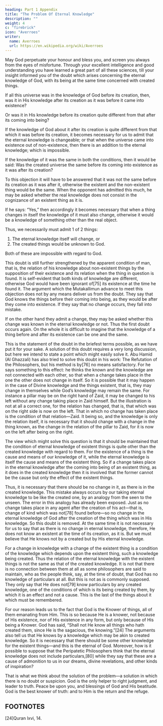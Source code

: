 ```yaml
---
heading: Part 1 Appendix
title: "The Problem Of Eternal Knowledge"
description: ""
weight: 4
c: "firebrick"
icon: "Averroes"
writer:
  name: Averroes
  url: https://en.wikipedia.org/wiki/Averroes
---
```


<!-- ON THE PROBLEM OF ETERNAL KNOWLEDGE, WHICH AVERROES HAS MENTIONED IN HIS DECISIVE DISCOURSE. -->

May God perpetuate your honour and bless you, and screen you always from the eyes of misfortune. Through your excellent intelligence and good understanding you have learned a great part of all these sciences, till your insight informed you of the doubt which arises concerning the eternal knowledge of God, with its being at the same time concerned with created things. 

<!-- Thus, in the interests of truth, it is now incumbent upon us to remove the doubt from your mind, after we have stated it clearly. For one who does not know the problem adequately cannot very well solve the doubt. -->


If all this universe was in the knowledge of God before its creation, then, was it in His knowledge after its creation as it was before it came into existence? 

Or was it in His knowledge before its creation quite different from that after its coming into being? 

If the knowledge of God about it after its creation is quite different from that which it was before its creation, it becomes necessary for us to admit that the eternal knowledge is changeable; or that when the universe came into existence out of non-existence, then there is an addition to the eternal knowledge; which is impossible. 

If the knowledge of it was the same in both the conditions, then it would be said: Was the created universe the same before its coming into existence as it was after its creation? 

To this objection it will have to be answered that it was not the same before its creation as it was after it, otherwise the existent and the non-existent thing would be the same. When the opponent has admitted this much, he may be asked whether the real knowledge does not consist in the cognizance of an existent thing as it is. 

If he says: “Yes,” then accordingly it becomes necessary that when a thing changes in itself the knowledge of it must also change, otherwise it would be a knowledge of something other than the real object. 

Thus, we necessarily must admit 1 of 2 things:

1. The eternal knowledge itself will change, or 
2. The created things would be unknown to God. 

Both of these are impossible with regard to God. 

This doubt is still further strengthened by the apparent condition of man, that is, the relation of his knowledge about non-existent things by the supposition of their existence and its relation when the thing in question is found. It is self-evident that both kinds of knowledge are different, otherwise God would have been ignorant of[75] its existence at the time he found it. The argument which the Mutakallimun advance to meet this objection does not by any means deliver us from the doubt. They say that God knows the things before their coming into being, as they would be after they come into existence. If they say that no change occurs, they fall into mistake. 

If on the other hand they admit a change, they may be asked whether this change was known in the eternal knowledge or not. Thus the first doubt occurs again. On the whole it is difficult to imagine that the knowledge of a thing before and after its existence can be one and the same.

This is the statement of the doubt in the briefest terms possible, as we have put it for your sake. A solution of this doubt requires a very long discussion, but here we intend to state a point which might easily solve it. Abu Hamid (Al Ghazzali) has also tried to solve this doubt in his work: The Refutation of the Philosophers, but his method is by[76] no means satisfactory. For he says something to this effect: he thinks the known and the knowledge are not connected with each other, so that when a change takes place in the one the other does not change in itself. So it is possible that it may happen in the case of Divine knowledge and the things existent, that is, they may change in themselves while God’s knowledge may remain the same. For instance a pillar may be on the right hand of Zaid, it may be changed to his left without any change taking place in Zaid himself. But the illustration is not at all a correct one, for the relation has changed, that is, that which was on the right side is now on the left. That in which no change has taken place is the condition of that relation—Zaid. It being so, and the knowledge is only the relation itself, it is necessary that it should change with a change in the thing known, as the change in the relation of the pillar to Zaid, for it is now on the left after being on the right.

The view which might solve this question is that it should be maintained that the condition of eternal knowledge of existent things is quite other than the created knowledge with regard to them. For the existence of a thing is the cause and means of our knowledge of it, while the eternal knowledge is itself the cause and means of the existent thing. So if a change takes place in the eternal knowledge after the coming into being of an existent thing, as it does in the created knowledge then it is involved that the former cannot be the cause but only the effect of the existent things. 

Thus, it is necessary that there should be no change in it, as there is in the created knowledge. This mistake always occurs by our taking eternal knowledge to be like the created one, by an analogy from the seen to the unseen. The error in this analogy has already been exposed. Just as no change takes place in any agent after the creation of his act—that is, change of kind which was not[78] found before—so no change in the eternal knowledge of God after the creation of the thing which was in His knowledge. So this doubt is removed. At the same time it is not necessary for us to say that as there is no change in eternal knowledge, therefore, He does not know an existent at the time of its creation, as it is. But we must believe that He knows not by a created but by His eternal knowledge. 

For a change in knowledge with a change of the existent thing is a condition of the knowledge which depends upon the existent thing, such a knowledge being created. Thus the relation of the eternal knowledge with the existent things is not the same as that of the created knowledge. It is not that there is no connection between them at all as some philosophers are said to maintain, who as the people think, say, at the time of doubt, that God has no knowledge of particulars at all. But this is not as is commonly supposed. They only say that He does not[79] know particulars by any created knowledge, one of the conditions of which is its being created by them, by which it is an effect and not a cause. This is the last of the things about it which must be remembered. 

For our reason leads us to the fact that God is the Knower of things, all of them emanating from Him. This is so because He is a knower, not because of His existence, nor of His existence in any form, but only because of His being a Knower. God has said, “Shall not He know all things who hath created them, since He is the sagacious, the knowing.”[24] The arguments also tell us that He knows by a knowledge which may be akin to created knowledge. So it is necessary that there should be some other knowledge for the existent things—and this is the eternal of God. Moreover, how is it possible to suppose that the Peripatetic Philosophers think that the eternal knowledge does not include particulars,[80] while they say that these are a cause of admonition to us in our dreams, divine revelations, and other kinds of inspiration?

That is what we think about the solution of the problem—a solution in which there is no doubt or suspicion. God is the only helper to right judgment, and leader to truth. Peace be upon you, and blessings of God and His beatitude. God is the best knower of truth: and to Him is the return and the refuge.


## FOOTNOTES

[24]Quran lxvi, 14.

